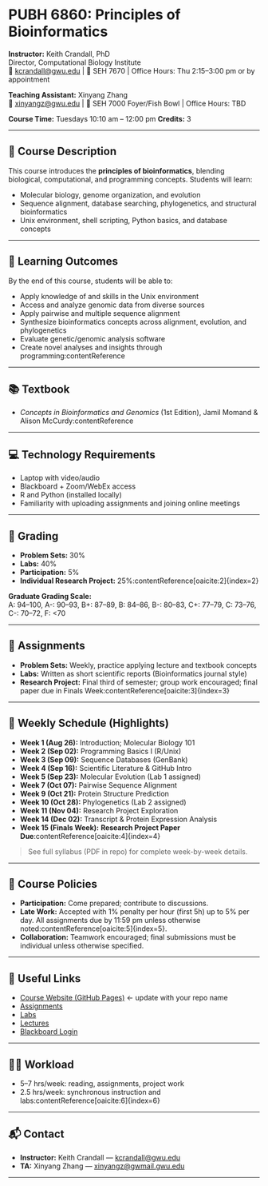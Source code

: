 # PUBH 6860: Principles of Bioinformatics

**Instructor:** Keith Crandall, PhD  
Director, Computational Biology Institute  
📧 kcrandall@gwu.edu | 📍 SEH 7670 | Office Hours: Thu 2:15–3:00 pm or by appointment  

**Teaching Assistant:** Xinyang Zhang  
📧 xinyangz@gwu.edu | 📍 SEH 7000 Foyer/Fish Bowl | Office Hours: TBD  

**Course Time:** Tuesdays 10:10 am – 12:00 pm
**Credits:** 3  

---

## 📘 Course Description
This course introduces the **principles of bioinformatics**, blending biological, computational, and programming concepts. Students will learn:  
- Molecular biology, genome organization, and evolution  
- Sequence alignment, database searching, phylogenetics, and structural bioinformatics  
- Unix environment, shell scripting, Python basics, and database concepts  

---

## 🎯 Learning Outcomes
By the end of this course, students will be able to:  
- Apply knowledge of and skills in the Unix environment  
- Access and analyze genomic data from diverse sources  
- Apply pairwise and multiple sequence alignment  
- Synthesize bioinformatics concepts across alignment, evolution, and phylogenetics  
- Evaluate genetic/genomic analysis software  
- Create novel analyses and insights through programming:contentReference 

---

## 📚 Textbook
- *Concepts in Bioinformatics and Genomics* (1st Edition), Jamil Momand & Alison McCurdy:contentReference

---

## 💻 Technology Requirements
- Laptop with video/audio  
- Blackboard + Zoom/WebEx access  
- R and Python (installed locally)  
- Familiarity with uploading assignments and joining online meetings  

---

## 📝 Grading
- **Problem Sets:** 30%  
- **Labs:** 40%  
- **Participation:** 5%  
- **Individual Research Project:** 25%:contentReference[oaicite:2]{index=2}

**Graduate Grading Scale:**  
A: 94–100, A-: 90–93, B+: 87–89, B: 84–86, B-: 80–83, C+: 77–79, C: 73–76, C-: 70–72, F: <70  

---

## 📂 Assignments
- **Problem Sets:** Weekly, practice applying lecture and textbook concepts  
- **Labs:** Written as short scientific reports (Bioinformatics journal style)  
- **Research Project:** Final third of semester; group work encouraged; final paper due in Finals Week:contentReference[oaicite:3]{index=3}

---

## 📆 Weekly Schedule (Highlights)
- **Week 1 (Aug 26):** Introduction; Molecular Biology 101  
- **Week 2 (Sep 02):** Programming Basics I (R/Unix)  
- **Week 3 (Sep 09):** Sequence Databases (GenBank)  
- **Week 4 (Sep 16):** Scientific Literature & GitHub Intro  
- **Week 5 (Sep 23):** Molecular Evolution (Lab 1 assigned)  
- **Week 7 (Oct 07):** Pairwise Sequence Alignment  
- **Week 9 (Oct 21):** Protein Structure Prediction  
- **Week 10 (Oct 28):** Phylogenetics (Lab 2 assigned)  
- **Week 11 (Nov 04):** Research Project Exploration  
- **Week 14 (Dec 02):** Transcript & Protein Expression Analysis  
- **Week 15 (Finals Week):** **Research Project Paper Due**:contentReference[oaicite:4]{index=4}

> See full syllabus (PDF in repo) for complete week-by-week details.  

---

## 📑 Course Policies
- **Participation:** Come prepared; contribute to discussions.  
- **Late Work:** Accepted with 1% penalty per hour (first 5h) up to 5% per day. All assignments due by 11:59 pm unless otherwise noted:contentReference[oaicite:5]{index=5}.  
- **Collaboration:** Teamwork encouraged; final submissions must be individual unless otherwise specified.  

---

## 🔗 Useful Links
- [Course Website (GitHub Pages)](https://yourgithubusername.github.io/StatGen/) ← update with your repo name  
- [Assignments](./assignments)  
- [Labs](./labs)  
- [Lectures](./lectures)  
- [Blackboard Login](https://blackboard.gwu.edu)  

---

## 🧑‍🎓 Workload
- 5–7 hrs/week: reading, assignments, project work  
- 2.5 hrs/week: synchronous instruction and labs:contentReference[oaicite:6]{index=6}

---

## 📬 Contact
- **Instructor:** Keith Crandall — kcrandall@gwu.edu  
- **TA:** Xinyang Zhang — xinyangz@gwmail.gwu.edu  

---

